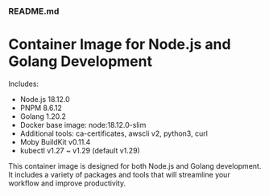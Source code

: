 ### README.md
Container Image for Node.js and Golang Development
==================================================
Includes:
- Node.js 18.12.0
- PNPM 8.6.12
- Golang 1.20.2
- Docker base image: node:18.12.0-slim
- Additional tools: ca-certificates, awscli v2, python3, curl
- Moby BuildKit v0.11.4
- kubectl v1.27 ~ v1.29 (default v1.29)

This container image is designed for both Node.js and Golang development. It includes a variety of packages and tools that will streamline your workflow and improve productivity.